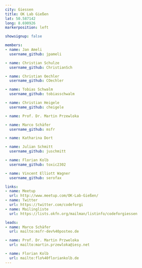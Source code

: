 ```yaml
---
city: Giessen
title: OK Lab Gießen
lat: 50.587142
long: 8.690926
markerposition: left

showsignup: false

members:
- name: Jan Ameli
  username_github: jpameli

- name: Christian Schulze
  username_github: ChristianSch

- name: Christian Oechler
  username_github: COechler

- name: Tobias Schwalm
  username_github: tobiasschwalm

- name: Christian Heigele
  username_github: cheigele

- name: Prof. Dr. Martin Przewloka

- name: Marco Schäfer
  username_github: msfr

- name: Katharina Dort

- name: Julian Schmitt
  username_github: juschmitt

- name: Florian Kolb
  username_github: toxic2302

- name: Vincent Elliott Wagner
  username_github: serofax

links:
- name: Meetup
  url: http://www.meetup.com/OK-Lab-Gießen/
- name: Twitter
  url: https://twitter.com/codeforgi
- name: Mailingliste
  url: https://lists.okfn.org/mailman/listinfo/codeforgiessen

leads:
- name: Marco Schäfer
  url: mailto:msfr-dev%40posteo.de

- name: Prof. Dr. Martin Przweloka
  url: mailto:martin.przewloka@iesy.net

- name: Florian Kolb
  url: mailto:flo%40floriankolb.de
---
```

